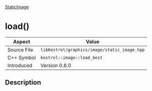 [StaticImage](index)
# load()
| Aspect | Value |
| --- | --- |
| Source File | `libKestrel/graphics/image/static_image.hpp` |
| C++ Symbol | `kestrel::image::load_best` |
| Introduced | Version 0.8.0 |
## Description

